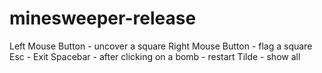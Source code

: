 # minesweeper-release

Left Mouse Button - uncover a square
Right Mouse Button - flag a square
Esc - Exit
Spacebar - after clicking on a bomb - restart
Tilde - show all
